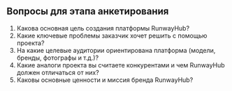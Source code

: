 ## Вопросы для этапа анкетирования
1. Какова основная цель создания платформы RunwayHub? 
2. Какие ключевые проблемы заказчик хочет решить с помощью проекта? 
3. На какие целевые аудитории ориентирована платформа (модели, бренды, фотографы и т.д.)? 
4. Какие аналоги проекта вы считаете конкурентами и чем RunwayHub должен отличаться от них? 
5. Каковы основные ценности и миссия бренда RunwayHub?
